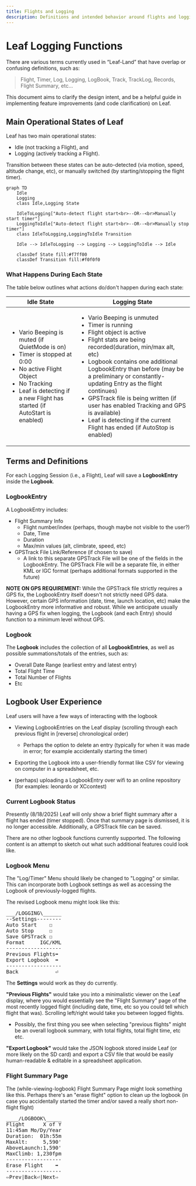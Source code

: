```yaml
---
title: Flights and Logging
description: Definitions and intended behavior around flights and logging
---
```


# Leaf Logging Functions

<!-- Adopted from https://docs.google.com/document/d/1Rp0IslOAHZlb1cdwXtGMdCtgvGe01PvQ_RnXXEvWxjQ/edit?usp=sharing -->

There are various terms currently used in “Leaf-Land” that have overlap or confusing definitions, such as:

> Flight, Timer, Log, Logging, LogBook, Track, TrackLog, Records, Flight Summary, etc…

This document aims to clarify the design intent, and be a helpful guide in implementing feature improvements (and code clarification) on Leaf.

## Main Operational States of Leaf

Leaf has two main operational states:
* Idle (not tracking a Flight), and
* Logging (actively tracking a Flight).

Transition between these states can be auto-detected (via motion, speed, altitude change, etc), or manually switched (by starting/stopping the flight timer).
```mermaid
graph TD
    Idle
    Logging
    class Idle,Logging State
    
    IdleToLogging["Auto-detect flight start<br>--OR--<br>Manually start timer"]
    LoggingToIdle["Auto-detect flight start<br>--OR--<br>Manually stop timer"]
    class IdleToLogging,LoggingToIdle Transition

    Idle --> IdleToLogging --> Logging --> LoggingToIdle --> Idle

    classDef State fill:#f7ff00
    classDef Transition fill:#f0f0f0
```


### What Happens During Each State

The table below outlines what actions do/don't happen during each state:

<table>
  <thead>
    <tr>
      <th>Idle State</th>
      <th>Logging State</th>
    </tr>
  </thead>
  <tbody>
    <tr>
      <td><ul>
        <li>Vario Beeping is muted (if QuietMode is on)</li>
        <li>Timer is stopped at 0:00</li>
        <li>No active Flight Object</li>
        <li>No Tracking</li>
        <li>Leaf is detecting if a new Flight has started (if AutoStart is enabled)</li>
      </ul></td>
      <td><ul>
        <li>Vario Beeping is unmuted</li>
        <li>Timer is running</li>
        <li>Flight object is active</li>
        <li>Flight stats are being recorded(duration, min/max alt, etc)</li>
        <li>Logbook contains one additional LogbookEntry than before (may be a preliminary or constantly-updating Entry as the flight continues)</li>
        <li>GPSTrack file is being written (if user has enabled Tracking and GPS is available)</li>
        <li>Leaf is detecting if the current Flight has ended (if AutoStop is enabled)</li>
      </ul></td>
    </tr>
  </tbody>
</table>


## Terms and Definitions

For each Logging Session (i.e., a Flight), Leaf will save a __LogbookEntry__ inside the __Logbook__.

### LogbookEntry

A LogbookEntry includes:
* Flight Summary Info
  * Flight number/index (perhaps, though maybe not visible to the user?)
  * Date, Time
  * Duration
  * Max/min values (alt, climbrate, speed, etc)
* GPSTrack File Link/Reference (if chosen to save)
  * A link to this separate GPSTrack File will be one of the fields in the LogbookEntry.  The GPSTrack File will be a separate file, in either KML or IGC format (perhaps additional formats supported in the future)

__NOTE ON GPS REQUIREMENT:__ While the GPSTrack file strictly requires a GPS fix, the LogbookEntry itself doesn't not strictly need GPS data.  However, certain GPS information (date, time, launch location, etc) make the LogbookEntry more informative and robust.  While we anticipate usually having a GPS fix when logging, the Logbook (and each Entry) should function to a minimum level without GPS.

### Logbook

The __Logbook__ includes the collection of all __LogbookEntries__, as well as possible summations/totals of the entries, such as:
* Overall Date Range (earliest entry and latest entry)
* Total Flight Time
* Total Number of Flights
* Etc 

## Logbook User Experience

Leaf users will have a few ways of interacting with the logbook
* Viewing LogbookEntries on the Leaf display (scrolling through each previous flight in [reverse] chronological order)
  * Perhaps the option to delete an entry (typically for when it was made in error; for example accidentally starting the timer)

* Exporting the Logbook into a user-friendly format like CSV for viewing on computer in a spreadsheet, etc.

* (perhaps) uploading a LogbookEntry over wifi to an online repository (for examples: leonardo or XCcontest)






### Current Logbook Status
Presently (8/18/2025) Leaf will only show a brief flight summary after a flight has ended (timer stopped).  Once that summary page is dismissed, it is no longer accessible.  Additionally, a GPSTrack file can be saved.  

There are no other logbook functions currently supported.  The following content is an attempt to sketch out what such additional features could look like.

### Logbook Menu
The "Log/Timer" Menu should likely be changed to "Logging" or similar.  This can incorporate both Logbook settings as well as accessing the Logbook of previously-logged flights.

The revised Logbook menu might look like this:

<pre>
___/LOGGING\______
--Settings--------
Auto Start    ☐
Auto Stop     ☐
Save GPSTrack ☐
Format     IGC/KML
------------------
Previous Flights➡
Export Logbook  ➡
------------------
Back            ⏎
</pre>

The __Settings__ would work as they do currently.

__"Previous Flights"__ would take you into a minimalistic viewer on the Leaf display, where you would essentially see the "Flight Summary" page of the most recently logged flight (including date, time, etc so you could tell which flight that was).  Scrolling left/right would take you between logged flights.  
* Possibly, the first thing you see when selecting "previous flights" might be an overall logbook summary, with total flights, total flight time, etc etc. 

__"Export Logbook"__ would take the JSON logbook stored inside Leaf (or more likely on the SD card) and export a CSV file that would be easily human-readable & editable in a spreadsheet application.

### Flight Summary Page

The (while-viewing-logbook) Flight Summary Page might look something like this.  Perhaps there's an "erase flight" option to clean up the logbook (in case you accidentally started the timer and/or saved a really short non-flight flight) 

<pre>
____/LOGBOOK\_____
Flight      X of Y 
11:45am Mo/Dy/Year
Duration:  01h:55m
MaxAlt:     5,590'
AboveLaunch:1,590'
MaxClimb: 1,230fpm
------------------
Erase Flight    ➡
------------------
⇦Prev|Back⏎|Next⇨
</pre>

